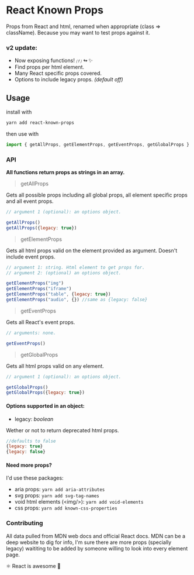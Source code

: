 # React Known Props

Props from React and html, renamed when appropriate (class => className).
Because you may want to test props against it.

### v2 update:
 - Now exposing functions! _⒡ ↬_ ✨
 - Find props per html element.
 - Many React specific props covered.
 - Options to include legacy props. _(default off)_

## Usage

install with
```sh
yarn add react-known-props
```

then use with
```js
import { getAllProps, getElementProps, getEventProps, getGlobalProps } from 'react-known-props'
```

### API

**All functions return props as strings in an array.**

> getAllProps

Gets all possible props including all global props, all element specific props and all event props.
```js
// argument 1 (optional): an options object.

getAllProps()
getAllProps({legacy: true})
```
> getElementProps

Gets all html props valid on the element provided as argument. Doesn't include event props.
```js
// argument 1: string. Html element to get props for.
// argument 2: (optional) an options object.

getElementProps("img")
getElementProps("iframe")
getElementProps("table", {legacy: true})
getElementProps("audio", {}) //same as {legacy: false}
```
> getEventProps

Gets all React's event props.
```js
// arguments: none.

getEventProps()
```
> getGlobalProps

Gets all html props valid on any element.
```js
// argument 1 (optional): an options object.

getGlobalProps()
getGlobalProps({legacy: true})
```

#### Options supported in an object:
-  legacy: _boolean_

Wether or not to return deprecated html props.
```js
//defaults to false
{legacy: true}
{legacy: false}
```

#### Need more props?

I'd use these packages:

- aria props: `yarn add aria-attributes`
- svg props: `yarn add svg-tag-names`
- void html elements (\<img\/\>): `yarn add void-elements`
- css props: `yarn add known-css-properties`

### Contributing

All data pulled from MDN web docs and official React docs.
MDN can be a deep website to dig for info, I'm sure there are more props (specially legacy) waititing to be added by someone willing to look into every element page.

⚛️ React is awesome 💫